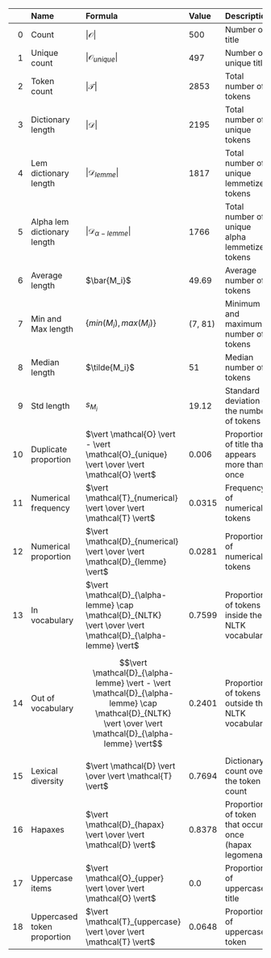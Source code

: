 |    | Name                        | Formula                                                                                                                                                  | Value   | Description                                          |
|---:|:----------------------------|:---------------------------------------------------------------------------------------------------------------------------------------------------------|:--------|:-----------------------------------------------------|
|  0 | Count                       | $\vert \mathcal{O} \vert$                                                                                                                                | 500     | Number of title                                      |
|  1 | Unique count                | $\vert \mathcal{O}_{unique} \vert$                                                                                                                       | 497     | Number of unique title                               |
|  2 | Token count                 | $\vert \mathcal{T} \vert$                                                                                                                                | 2853    | Total number of tokens                               |
|  3 | Dictionary length           | $\vert \mathcal{D} \vert$                                                                                                                                | 2195    | Total number of unique tokens                        |
|  4 | Lem dictionary length       | $\vert \mathcal{D}_{lemme} \vert$                                                                                                                        | 1817    | Total number of unique lemmetized tokens             |
|  5 | Alpha lem dictionary length | $\vert \mathcal{D}_{\alpha-lemme} \vert$                                                                                                                 | 1766    | Total number of unique alpha lemmetized tokens       |
|  6 | Average length              | $\bar{M_i}$                                                                                                                                              | 49.69   | Average number of tokens                             |
|  7 | Min and Max length          | $\{ min(M_i), max(M_i) \}$                                                                                                                               | (7, 81) | Minimum and maximum number of tokens                 |
|  8 | Median length               | $\tilde{M_i}$                                                                                                                                            | 51      | Median number of tokens                              |
|  9 | Std length                  | $s_{M_i}$                                                                                                                                                | 19.12   | Standard deviation of the number of tokens           |
| 10 | Duplicate proportion        | $\vert \mathcal{O} \vert - \vert \mathcal{O}_{unique} \vert \over \vert \mathcal{O} \vert$                                                               | 0.006   | Proportion of title that appears more than once      |
| 11 | Numerical frequency         | $\vert \mathcal{T}_{numerical} \vert \over \vert \mathcal{T} \vert$                                                                                      | 0.0315  | Frequency of numerical tokens                        |
| 12 | Numerical proportion        | $\vert \mathcal{D}_{numerical} \vert \over \vert \mathcal{D}_{lemme} \vert$                                                                              | 0.0281  | Proportion of numerical tokens                       |
| 13 | In vocabulary               | $\vert \mathcal{D}_{\alpha-lemme} \cap \mathcal{D}_{NLTK} \vert \over \vert \mathcal{D}_{\alpha-lemme} \vert$                                            | 0.7599  | Proportion of tokens inside the NLTK vocabulary      |
| 14 | Out of vocabulary           | $$\vert \mathcal{D}_{\alpha-lemme} \vert - \vert \mathcal{D}_{\alpha-lemme} \cap \mathcal{D}_{NLTK} \vert \over \vert \mathcal{D}_{\alpha-lemme} \vert$$ | 0.2401  | Proportion of tokens outside the NLTK vocabulary     |
| 15 | Lexical diversity           | $\vert \mathcal{D} \vert \over \vert \mathcal{T} \vert$                                                                                                  | 0.7694  | Dictionary count over the token count                |
| 16 | Hapaxes                     | $\vert \mathcal{D}_{hapax} \vert \over \vert \mathcal{D} \vert$                                                                                          | 0.8378  | Proportion of token that occur once (hapax legomena) |
| 17 | Uppercase items             | $\vert \mathcal{O}_{upper} \vert \over \vert \mathcal{O} \vert$                                                                                          | 0.0     | Proportion of uppercased title                       |
| 18 | Uppercased token proportion | $\vert \mathcal{T}_{uppercase} \vert \over \vert \mathcal{T} \vert$                                                                                      | 0.0648  | Proportion of uppercased token                       |